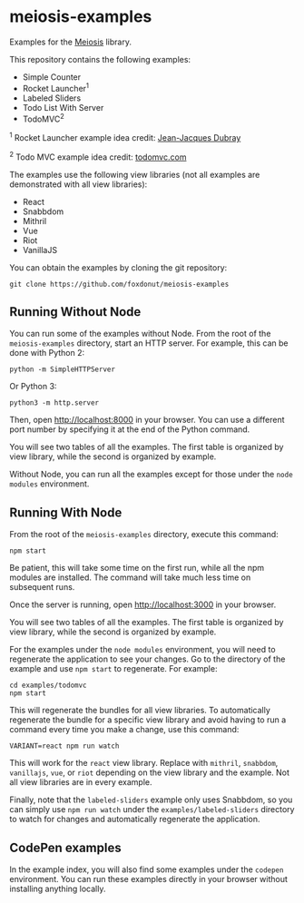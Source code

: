 # meiosis-examples

Examples for the [Meiosis](http://github.com/foxdonut/meiosis) library.

This repository contains the following examples:

- Simple Counter
- Rocket Launcher<sup>1</sup>
- Labeled Sliders
- Todo List With Server
- TodoMVC<sup>2</sup>

<sup>1</sup> Rocket Launcher example idea credit: [Jean-Jacques Dubray](http://www.ebpml.org/about)

<sup>2</sup> Todo MVC example idea credit: [todomvc.com](http://todomvc.com)

The examples use the following view libraries (not all examples are demonstrated with all view libraries):

- React
- Snabbdom
- Mithril
- Vue
- Riot
- VanillaJS

You can obtain the examples by cloning the git repository:

```
git clone https://github.com/foxdonut/meiosis-examples
```

## Running Without Node

You can run some of the examples without Node. From the root of the `meiosis-examples` directory, start an HTTP server. For example, this can be done with Python 2:

```
python -m SimpleHTTPServer
```

Or Python 3:

```
python3 -m http.server
```

Then, open [http://localhost:8000](http://localhost:8000) in your browser. You can use a different port number by specifying it at the end of the Python command.

You will see two tables of all the examples. The first table is organized by view library, while the second is organized by example.

Without Node, you can run all the examples except for those under the `node modules` environment.

## Running With Node

From the root of the `meiosis-examples` directory, execute this command:

```
npm start
```

Be patient, this will take some time on the first run, while all the npm modules are installed. The command will take much less time on subsequent runs.

Once the server is running, open [http://localhost:3000](http://localhost:3000) in your browser.

You will see two tables of all the examples. The first table is organized by view library, while the second is organized by example.

For the examples under the `node modules` environment, you will need to regenerate the application to see your changes. Go to the directory of the example and use `npm start` to regenerate. For example:

```
cd examples/todomvc
npm start
```

This will regenerate the bundles for all view libraries. To automatically regenerate the bundle for a specific view library and avoid having to run a command every time you make a change, use this command:

```
VARIANT=react npm run watch
```

This will work for the `react` view library. Replace with `mithril`, `snabbdom`, `vanillajs`, `vue`, or `riot` depending on the view library and the example. Not all view libraries are in every example.

Finally, note that the `labeled-sliders` example only uses Snabbdom, so you can simply use `npm run watch` under the `examples/labeled-sliders` directory to watch for changes and automatically regenerate the application.

## CodePen examples

In the example index, you will also find some examples under the `codepen` environment. You can run these examples directly in your browser without installing anything locally.
